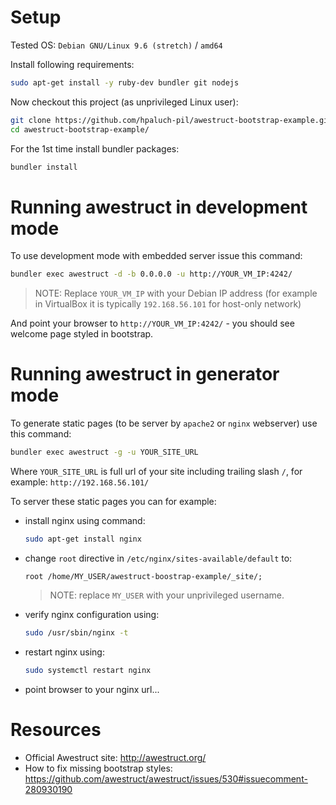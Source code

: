 

# Setup

Tested OS: `Debian GNU/Linux 9.6 (stretch)` / `amd64`

Install following requirements:

```bash
sudo apt-get install -y ruby-dev bundler git nodejs
```

Now checkout this project (as unprivileged Linux user):
```bash
git clone https://github.com/hpaluch-pil/awestruct-bootstrap-example.git
cd awestruct-bootstrap-example/
```

For the 1st time install bundler packages:
```bash
bundler install
```

# Running awestruct in development mode

To use development mode with embedded server issue this command:
```bash
bundler exec awestruct -d -b 0.0.0.0 -u http://YOUR_VM_IP:4242/
```

> NOTE: Replace `YOUR_VM_IP` with your Debian IP address
> (for example in VirtualBox it is typically `192.168.56.101`
> for host-only network)

And point your browser to `http://YOUR_VM_IP:4242/` - you should
see welcome page styled in bootstrap.

# Running awestruct in generator mode

To generate static pages (to be server by `apache2` or `nginx` webserver)
use this command:
```bash
bundler exec awestruct -g -u YOUR_SITE_URL
```

Where `YOUR_SITE_URL` is full url of your site including trailing slash `/`,
for example: `http://192.168.56.101/`

To server these static pages you can for example:
* install nginx using command:
  
  ```bash
  sudo apt-get install nginx
  ```
* change `root` directive in `/etc/nginx/sites-available/default` to:
  ```
  root /home/MY_USER/awestruct-boostrap-example/_site/;
  ```
  
  > NOTE: replace `MY_USER` with your unprivileged username.

* verify nginx configuration using:
  ```bash
  sudo /usr/sbin/nginx -t
  ```

* restart nginx using:
  ```bash
  sudo systemctl restart nginx
  ```
* point browser to your nginx url...



# Resources

* Official Awestruct site: http://awestruct.org/
* How to fix missing bootstrap styles: https://github.com/awestruct/awestruct/issues/530#issuecomment-280930190


